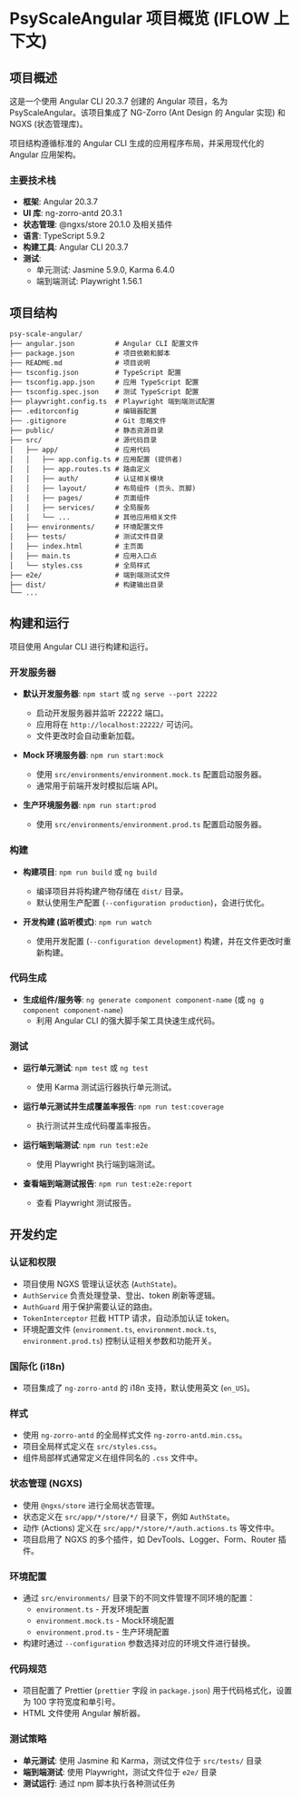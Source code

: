 # PsyScaleAngular 项目概览 (IFLOW 上下文)

## 项目概述

这是一个使用 Angular CLI 20.3.7 创建的 Angular 项目，名为 PsyScaleAngular。该项目集成了 NG-Zorro (Ant Design 的 Angular 实现) 和 NGXS (状态管理库)。

项目结构遵循标准的 Angular CLI 生成的应用程序布局，并采用现代化的 Angular 应用架构。

### 主要技术栈

*   **框架**: Angular 20.3.7
*   **UI 库**: ng-zorro-antd 20.3.1
*   **状态管理**: @ngxs/store 20.1.0 及相关插件
*   **语言**: TypeScript 5.9.2
*   **构建工具**: Angular CLI 20.3.7
*   **测试**: 
    *   单元测试: Jasmine 5.9.0, Karma 6.4.0
    *   端到端测试: Playwright 1.56.1

## 项目结构

```
psy-scale-angular/
├── angular.json          # Angular CLI 配置文件
├── package.json          # 项目依赖和脚本
├── README.md             # 项目说明
├── tsconfig.json         # TypeScript 配置
├── tsconfig.app.json     # 应用 TypeScript 配置
├── tsconfig.spec.json    # 测试 TypeScript 配置
├── playwright.config.ts  # Playwright 端到端测试配置
├── .editorconfig         # 编辑器配置
├── .gitignore            # Git 忽略文件
├── public/               # 静态资源目录
├── src/                  # 源代码目录
│   ├── app/              # 应用代码
│   │   ├── app.config.ts # 应用配置 (提供者)
│   │   ├── app.routes.ts # 路由定义
│   │   ├── auth/         # 认证相关模块
│   │   ├── layout/       # 布局组件 (页头、页脚)
│   │   ├── pages/        # 页面组件
│   │   ├── services/     # 全局服务
│   │   └── ...           # 其他应用相关文件
│   ├── environments/     # 环境配置文件
│   ├── tests/            # 测试文件目录
│   ├── index.html        # 主页面
│   ├── main.ts           # 应用入口点
│   └── styles.css        # 全局样式
├── e2e/                  # 端到端测试文件
├── dist/                 # 构建输出目录
└── ...
```

## 构建和运行

项目使用 Angular CLI 进行构建和运行。

### 开发服务器

*   **默认开发服务器**: `npm start` 或 `ng serve --port 22222`
    *   启动开发服务器并监听 22222 端口。
    *   应用将在 `http://localhost:22222/` 可访问。
    *   文件更改时会自动重新加载。

*   **Mock 环境服务器**: `npm run start:mock`
    *   使用 `src/environments/environment.mock.ts` 配置启动服务器。
    *   通常用于前端开发时模拟后端 API。

*   **生产环境服务器**: `npm run start:prod`
    *   使用 `src/environments/environment.prod.ts` 配置启动服务器。

### 构建

*   **构建项目**: `npm run build` 或 `ng build`
    *   编译项目并将构建产物存储在 `dist/` 目录。
    *   默认使用生产配置 (`--configuration production`)，会进行优化。

*   **开发构建 (监听模式)**: `npm run watch`
    *   使用开发配置 (`--configuration development`) 构建，并在文件更改时重新构建。

### 代码生成

*   **生成组件/服务等**: `ng generate component component-name` (或 `ng g component component-name`)
    *   利用 Angular CLI 的强大脚手架工具快速生成代码。

### 测试

*   **运行单元测试**: `npm test` 或 `ng test`
    *   使用 Karma 测试运行器执行单元测试。

*   **运行单元测试并生成覆盖率报告**: `npm run test:coverage`
    *   执行测试并生成代码覆盖率报告。

*   **运行端到端测试**: `npm run test:e2e`
    *   使用 Playwright 执行端到端测试。

*   **查看端到端测试报告**: `npm run test:e2e:report`
    *   查看 Playwright 测试报告。

## 开发约定

### 认证和权限

*   项目使用 NGXS 管理认证状态 (`AuthState`)。
*   `AuthService` 负责处理登录、登出、token 刷新等逻辑。
*   `AuthGuard` 用于保护需要认证的路由。
*   `TokenInterceptor` 拦截 HTTP 请求，自动添加认证 token。
*   环境配置文件 (`environment.ts`, `environment.mock.ts`, `environment.prod.ts`) 控制认证相关参数和功能开关。

### 国际化 (i18n)

*   项目集成了 `ng-zorro-antd` 的 i18n 支持，默认使用英文 (`en_US`)。

### 样式

*   使用 `ng-zorro-antd` 的全局样式文件 `ng-zorro-antd.min.css`。
*   项目全局样式定义在 `src/styles.css`。
*   组件局部样式通常定义在组件同名的 `.css` 文件中。

### 状态管理 (NGXS)

*   使用 `@ngxs/store` 进行全局状态管理。
*   状态定义在 `src/app/*/store/*/` 目录下，例如 `AuthState`。
*   动作 (Actions) 定义在 `src/app/*/store/*/auth.actions.ts` 等文件中。
*   项目启用了 NGXS 的多个插件，如 DevTools、Logger、Form、Router 插件。

### 环境配置

*   通过 `src/environments/` 目录下的不同文件管理不同环境的配置：
    *   `environment.ts` - 开发环境配置
    *   `environment.mock.ts` - Mock环境配置
    *   `environment.prod.ts` - 生产环境配置
*   构建时通过 `--configuration` 参数选择对应的环境文件进行替换。

### 代码规范

*   项目配置了 Prettier (`prettier` 字段 in `package.json`) 用于代码格式化，设置为 100 字符宽度和单引号。
*   HTML 文件使用 Angular 解析器。

### 测试策略

*   **单元测试**: 使用 Jasmine 和 Karma，测试文件位于 `src/tests/` 目录
*   **端到端测试**: 使用 Playwright，测试文件位于 `e2e/` 目录
*   **测试运行**: 通过 npm 脚本执行各种测试任务